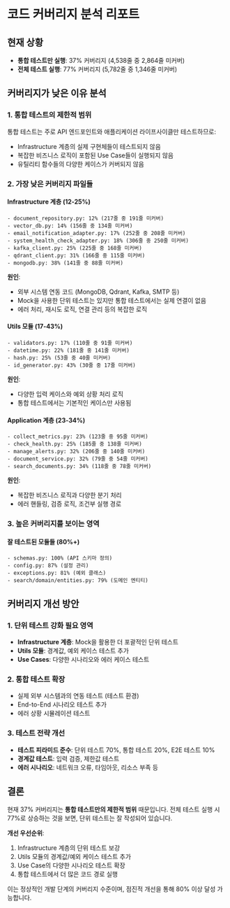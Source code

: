 # 코드 커버리지 분석 리포트

## 현재 상황
- **통합 테스트만 실행**: 37% 커버리지 (4,538줄 중 2,864줄 미커버)
- **전체 테스트 실행**: 77% 커버리지 (5,782줄 중 1,346줄 미커버)

## 커버리지가 낮은 이유 분석

### 1. 통합 테스트의 제한적 범위
통합 테스트는 주로 API 엔드포인트와 애플리케이션 라이프사이클만 테스트하므로:
- Infrastructure 계층의 실제 구현체들이 테스트되지 않음
- 복잡한 비즈니스 로직이 포함된 Use Case들이 실행되지 않음
- 유틸리티 함수들의 다양한 케이스가 커버되지 않음

### 2. 가장 낮은 커버리지 파일들

#### Infrastructure 계층 (12-25%)
```
- document_repository.py: 12% (217줄 중 191줄 미커버)
- vector_db.py: 14% (156줄 중 134줄 미커버)
- email_notification_adapter.py: 17% (252줄 중 208줄 미커버)
- system_health_check_adapter.py: 18% (306줄 중 250줄 미커버)
- kafka_client.py: 25% (225줄 중 168줄 미커버)
- qdrant_client.py: 31% (166줄 중 115줄 미커버)
- mongodb.py: 38% (141줄 중 88줄 미커버)
```

**원인**: 
- 외부 시스템 연동 코드 (MongoDB, Qdrant, Kafka, SMTP 등)
- Mock을 사용한 단위 테스트는 있지만 통합 테스트에서는 실제 연결이 없음
- 에러 처리, 재시도 로직, 연결 관리 등의 복잡한 로직

#### Utils 모듈 (17-43%)
```
- validators.py: 17% (110줄 중 91줄 미커버)
- datetime.py: 22% (181줄 중 141줄 미커버)
- hash.py: 25% (53줄 중 40줄 미커버)
- id_generator.py: 43% (30줄 중 17줄 미커버)
```

**원인**:
- 다양한 입력 케이스와 예외 상황 처리 로직
- 통합 테스트에서는 기본적인 케이스만 사용됨

#### Application 계층 (23-34%)
```
- collect_metrics.py: 23% (123줄 중 95줄 미커버)
- check_health.py: 25% (185줄 중 138줄 미커버)
- manage_alerts.py: 32% (206줄 중 140줄 미커버)
- document_service.py: 32% (79줄 중 54줄 미커버)
- search_documents.py: 34% (118줄 중 78줄 미커버)
```

**원인**:
- 복잡한 비즈니스 로직과 다양한 분기 처리
- 에러 핸들링, 검증 로직, 조건부 실행 경로

### 3. 높은 커버리지를 보이는 영역

#### 잘 테스트된 모듈들 (80%+)
```
- schemas.py: 100% (API 스키마 정의)
- config.py: 87% (설정 관리)
- exceptions.py: 81% (예외 클래스)
- search/domain/entities.py: 79% (도메인 엔티티)
```

## 커버리지 개선 방안

### 1. 단위 테스트 강화 필요 영역
- **Infrastructure 계층**: Mock을 활용한 더 포괄적인 단위 테스트
- **Utils 모듈**: 경계값, 예외 케이스 테스트 추가
- **Use Cases**: 다양한 시나리오와 에러 케이스 테스트

### 2. 통합 테스트 확장
- 실제 외부 시스템과의 연동 테스트 (테스트 환경)
- End-to-End 시나리오 테스트 추가
- 에러 상황 시뮬레이션 테스트

### 3. 테스트 전략 개선
- **테스트 피라미드 준수**: 단위 테스트 70%, 통합 테스트 20%, E2E 테스트 10%
- **경계값 테스트**: 입력 검증, 제한값 테스트
- **에러 시나리오**: 네트워크 오류, 타임아웃, 리소스 부족 등

## 결론

현재 37% 커버리지는 **통합 테스트만의 제한적 범위** 때문입니다. 
전체 테스트 실행 시 77%로 상승하는 것을 보면, 단위 테스트는 잘 작성되어 있습니다.

**개선 우선순위**:
1. Infrastructure 계층의 단위 테스트 보강
2. Utils 모듈의 경계값/예외 케이스 테스트 추가  
3. Use Case의 다양한 시나리오 테스트 확장
4. 통합 테스트에서 더 많은 코드 경로 실행

이는 정상적인 개발 단계의 커버리지 수준이며, 점진적 개선을 통해 80% 이상 달성 가능합니다.
